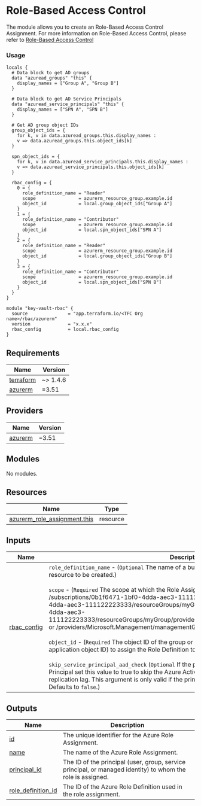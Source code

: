 # Role-Based Access Control

The module allows you to create an Role-Based Access Control Assignment. For more information on Role-Based Access Control, please refer to [Role-Based Access Control](https://registry.terraform.io/providers/hashicorp/azurerm/3.51.0/docs/resources/role_assignment)

### Usage
```
locals {
  # Data block to get AD groups
  data "azuread_groups" "this" {
    display_names = ["Group A", "Group B"]
  }

  # Data block to get AD Service Principals
  data "azuread_service_principals" "this" {
    display_names = ["SPN A", "SPN B"]
  }

  # Get AD group object IDs
  group_object_ids = {
    for k, v in data.azuread_groups.this.display_names :
    v => data.azuread_groups.this.object_ids[k]
  }

  spn_object_ids = {
    for k, v in data.azuread_service_principals.this.display_names :
    v => data.azuread_service_principals.this.object_ids[k]
  }

  rbac_config = {
    0 = {
      role_definition_name = "Reader"
      scope                = azurerm_resource_group.example.id
      object_id            = local.group_object_ids["Group A"]
    }
    1 = {
      role_definition_name = "Contributor"
      scope                = azurerm_resource_group.example.id
      object_id            = local.spn_object_ids["SPN A"]
    }
    2 = {
      role_definition_name = "Reader"
      scope                = azurerm_resource_group.example.id
      object_id            = local.group_object_ids["Group B"]
    }
    3 = {
      role_definition_name = "Contributor"
      scope                = azurerm_resource_group.example.id
      object_id            = local.spn_object_ids["SPN B"]
    }
  }
}

module "key-vault-rbac" {
  source               = "app.terraform.io/<TFC Org name>/rbac/azurerm"
  version              = "x.x.x"
  rbac_config          = local.rbac_config
}
```

<!-- BEGINNING OF PRE-COMMIT-TERRAFORM DOCS HOOK -->
## Requirements

| Name | Version |
|------|---------|
| <a name="requirement_terraform"></a> [terraform](#requirement\_terraform) | ~> 1.4.6 |
| <a name="requirement_azurerm"></a> [azurerm](#requirement\_azurerm) | =3.51 |

## Providers

| Name | Version |
|------|---------|
| <a name="provider_azurerm"></a> [azurerm](#provider\_azurerm) | =3.51 |

## Modules

No modules.

## Resources

| Name | Type |
|------|------|
| [azurerm_role_assignment.this](https://registry.terraform.io/providers/hashicorp/azurerm/3.51/docs/resources/role_assignment) | resource |

## Inputs

| Name | Description | Type | Default | Required |
|------|-------------|------|---------|:--------:|
| <a name="input_rbac_config"></a> [rbac\_config](#input\_rbac\_config) | `role_definition_name` -  (`Optional` The name of a built-in Role. Changing this forces a new resource to be created.)<br><br>`scope` - (`Required` The scope at which the Role Assignment applies to, such as /subscriptions/0b1f6471-1bf0-4dda-aec3-111122223333, /subscriptions/0b1f6471-1bf0-4dda-aec3-111122223333/resourceGroups/myGroup, or /subscriptions/0b1f6471-1bf0-4dda-aec3-111122223333/resourceGroups/myGroup/providers/Microsoft.Compute/virtualMachines/myVM, or /providers/Microsoft.Management/managementGroups/myMG.)<br><br>`object_id` - (`Required` The object ID of the group or user or service principle (Enterprise application object ID) to assign the Role Definition to.)<br><br>`skip_service_principal_aad_check` (`Optional` If the principal\_id is a newly provisioned Service Principal set this value to true to skip the Azure Active Directory check which may fail due to replication lag. This argument is only valid if the principal\_id is a Service Principal identity. Defaults to `false`.) | <pre>map(object({<br>    role_definition_name             = string<br>    scope                            = string<br>    object_id                        = string<br>    skip_service_principal_aad_check = optional(bool, false)<br>  }))</pre> | n/a | yes |

## Outputs

| Name | Description |
|------|-------------|
| <a name="output_id"></a> [id](#output\_id) | The unique identifier for the Azure Role Assignment. |
| <a name="output_name"></a> [name](#output\_name) | The name of the Azure Role Assignment. |
| <a name="output_principal_id"></a> [principal\_id](#output\_principal\_id) | The ID of the principal (user, group, service principal, or managed identity) to whom the role is assigned. |
| <a name="output_role_definition_id"></a> [role\_definition\_id](#output\_role\_definition\_id) | The ID of the Azure Role Definition used in the role assignment. |
<!-- END OF PRE-COMMIT-TERRAFORM DOCS HOOK -->